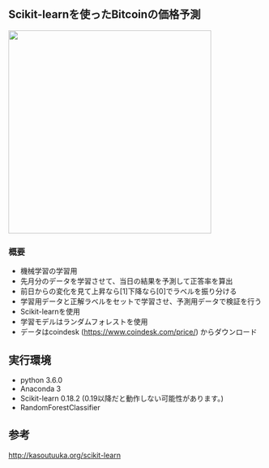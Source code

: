 ## Scikit-learnを使ったBitcoinの価格予測

<img src="https://user-images.githubusercontent.com/26180642/29090156-9965a3c0-7cb9-11e7-9fa0-f9694ba7ddc1.jpg" width="400px">


### 概要
* 機械学習の学習用
* 先月分のデータを学習させて、当日の結果を予測して正答率を算出
* 前日からの変化を見て上昇なら[1]下降なら[0]でラベルを振り分ける
* 学習用データと正解ラベルをセットで学習させ、予測用データで検証を行う
* Scikit-learnを使用
* 学習モデルはランダムフォレストを使用
* データはcoindesk (https://www.coindesk.com/price/) からダウンロード


## 実行環境
* python 3.6.0
* Anaconda 3
* Scikit-learn 0.18.2 (0.19以降だと動作しない可能性があります。)　
* RandomForestClassifier

## 参考
http://kasoutuuka.org/scikit-learn

